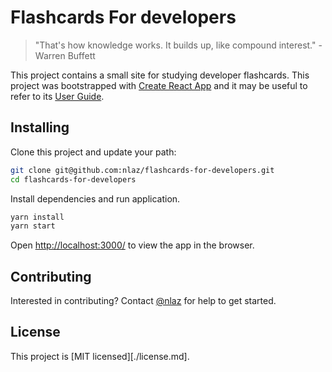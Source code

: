 # Flashcards For developers

> "That's how knowledge works. It builds up, like compound interest." - Warren Buffett

This project contains a small site for studying developer flashcards. This project was bootstrapped with [Create React App](https://github.com/facebook/create-react-app) and it may be useful to refer to its [User Guide](https://github.com/facebook/create-react-app/blob/master/packages/react-scripts/template/README.md).

## Installing

Clone this project and update your path:

```sh
git clone git@github.com:nlaz/flashcards-for-developers.git
cd flashcards-for-developers
```

Install dependencies and run application.

```sh
yarn install
yarn start
```

Open [http://localhost:3000/](http://localhost:3000/) to view the app in the browser.

## Contributing

Interested in contributing? Contact [@nlaz](https://github.com/nlaz) for help to get started.

## License

This project is [MIT licensed][./license.md].
